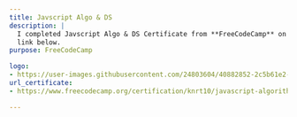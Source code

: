 ```yaml
---
title: Javscript Algo & DS
description: |
  I completed Javscript Algo & DS Certificate from **FreeCodeCamp** on *3rd June 2018*. For aquiring this certificate I had to complete various projects for them, which you can check out from my github or
  link below.
purpose: FreeCodeCamp

logo:
- https://user-images.githubusercontent.com/24803604/40882852-2c5b61e2-66de-11e8-876b-62e19a9f420c.png
url_certificate:
- https://www.freecodecamp.org/certification/knrt10/javascript-algorithms-and-data-structures

---
```

